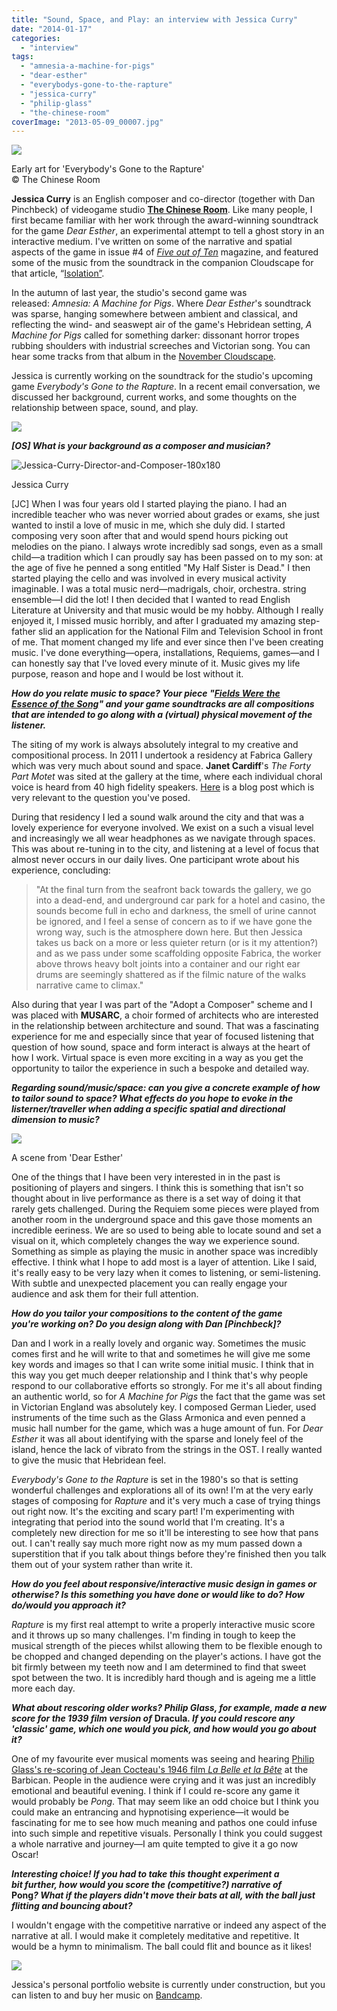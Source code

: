 ```yaml
---
title: "Sound, Space, and Play: an interview with Jessica Curry"
date: "2014-01-17"
categories: 
  - "interview"
tags: 
  - "amnesia-a-machine-for-pigs"
  - "dear-esther"
  - "everybodys-gone-to-the-rapture"
  - "jessica-curry"
  - "philip-glass"
  - "the-chinese-room"
coverImage: "2013-05-09_00007.jpg"
---
```


[![](images/rapture.jpg)](http://www.eveningoflight.nl/wordpress/wp-content/uploads/2014/01/rapture.jpg)

Early art for 'Everybody's Gone to the Rapture'  
© The Chinese Room

**Jessica Curry** is an English composer and co-director (together with Dan Pinchbeck) of videogame studio [**The Chinese Room**](http://thechineseroom.co.uk/). Like many people, I first became familiar with her work through the award-winning soundtrack for the game _Dear Esther_, an experimental attempt to tell a ghost story in an interactive medium. I've written on some of the narrative and spatial aspects of the game in issue #4 of [_Five out of Ten_](http://fiveoutoftenmagazine.com/catalogue/) magazine, and featured some of the music from the soundtrack in the companion Cloudscape for that article, “[Isolation”](http://www.eveningoflight.nl/2013/08/01/cloudscape-isolation/ "Cloudscape: Isolation").

In the autumn of last year, the studio's second game was released: _Amnesia: A Machine for Pigs_. Where _Dear Esther_'s soundtrack was sparse, hanging somewhere between ambient and classical, and reflecting the wind- and seaswept air of the game's Hebridean setting, _A Machine for Pigs_ called for something darker: dissonant horror tropes rubbing shoulders with industrial screeches and Victorian song. You can hear some tracks from that album in the [November Cloudscape](http://www.eveningoflight.nl/2013/11/08/cloudscape-42-november-2013/ "Cloudscape #42: November 2013").

Jessica is currently working on the soundtrack for the studio's upcoming game _Everybody's Gone to the Rapture_. In a recent email conversation, we discussed her background, current works, and some thoughts on the relationship between space, sound, and play.

![](images/filigree-divider_16_lg.gif)

**_\[OS\] What is your background as a composer and musician?_**

![Jessica-Curry-Director-and-Composer-180x180](images/Jessica-Curry-Director-and-Composer-180x180.jpg)

Jessica Curry

\[JC\] When I was four years old I started playing the piano. I had an incredible teacher who was never worried about grades or exams, she just wanted to instil a love of music in me, which she duly did. I started composing very soon after that and would spend hours picking out melodies on the piano. I always wrote incredibly sad songs, even as a small child—a tradition which I can proudly say has been passed on to my son: at the age of five he penned a song entitled "My Half Sister is Dead." I then started playing the cello and was involved in every musical activity imaginable. I was a total music nerd—madrigals, choir, orchestra. string ensemble—I did the lot! I then decided that I wanted to read English Literature at University and that music would be my hobby. Although I really enjoyed it, I missed music horribly, and after I graduated my amazing step-father slid an application for the National Film and Television School in front of me. That moment changed my life and ever since then I've been creating music. I've done everything—opera, installations, Requiems, games—and I can honestly say that I've loved every minute of it. Music gives my life purpose, reason and hope and I would be lost without it.

**_How do you relate music to space? Your piece "[Fields Were the Essence of the Song](http://jessicacurry.bandcamp.com/track/fields-were-the-essence-of-the-song)" and your game soundtracks are all compositions that are intended to go along with a (virtual) physical movement of the listener._**

The siting of my work is always absolutely integral to my creative and compositional process. In 2011 I undertook a residency at Fabrica Gallery which was very much about sound and space. **Janet Cardiff**'s _The Forty Part Motet_ was sited at the gallery at the time, where each individual choral voice is heard from 40 high fidelity speakers. [Here](http://achorusline.wordpress.com/2011/05/10/sound-space-and-architecture/) is a blog post which is very relevant to the question you've posed.

During that residency I led a sound walk around the city and that was a lovely experience for everyone involved. We exist on a such a visual level and increasingly we all wear headphones as we navigate through spaces. This was about re-tuning in to the city, and listening at a level of focus that almost never occurs in our daily lives. One participant wrote about his experience, concluding:

> "At the final turn from the seafront back towards the gallery, we go into a dead-end, and underground car park for a hotel and casino, the sounds become full in echo and darkness, the smell of urine cannot be ignored, and I feel a sense of concern as to if we have gone the wrong way, such is the atmosphere down here. But then Jessica takes us back on a more or less quieter return (or is it my attention?) and as we pass under some scaffolding opposite Fabrica, the worker above throws heavy bolt joints into a container and our right ear drums are seemingly shattered as if the filmic nature of the walks narrative came to climax."

Also during that year I was part of the "Adopt a Composer" scheme and I was placed with **MUSARC**, a choir formed of architects who are interested in the relationship between architecture and sound. That was a fascinating experience for me and especially since that year of focused listening that question of how sound, space and form interact is always at the heart of how I work. Virtual space is even more exciting in a way as you get the opportunity to tailor the experience in such a bespoke and detailed way.

_**Regarding sound/music/space: can you give a concrete example of how to tailor sound to space? What effects do you hope to evoke in the listerner/traveller when adding a specific spatial and directional dimension to music?**_

[![](images/2013-05-09_00007.jpg)](http://www.eveningoflight.nl/wordpress/wp-content/uploads/2014/01/2013-05-09_00007.jpg)

A scene from 'Dear Esther'

One of the things that I have been very interested in in the past is positioning of players and singers. I think this is something that isn't so thought about in live performance as there is a set way of doing it that rarely gets challenged. During the Requiem some pieces were played from another room in the underground space and this gave those moments an incredible eeriness. We are so used to being able to locate sound and set a visual on it, which completely changes the way we experience sound. Something as simple as playing the music in another space was incredibly effective. I think what I hope to add most is a layer of attention. Like I said, it's really easy to be very lazy when it comes to listening, or semi-listening. With subtle and unexpected placement you can really engage your audience and ask them for their full attention.

_**How do you tailor your compositions to the content of the game you're working on? Do you design along with Dan \[Pinchbeck\]?**_

Dan and I work in a really lovely and organic way. Sometimes the music comes first and he will write to that and sometimes he will give me some key words and images so that I can write some initial music. I think that in this way you get much deeper relationship and I think that's why people respond to our collaborative efforts so strongly. For me it's all about finding an authentic world, so for _A Machine for Pigs_ the fact that the game was set in Victorian England was absolutely key. I composed German Lieder, used instruments of the time such as the Glass Armonica and even penned a music hall number for the game, which was a huge amount of fun. For _Dear Esther_ it was all about identifying with the sparse and lonely feel of the island, hence the lack of vibrato from the strings in the OST. I really wanted to give the music that Hebridean feel.

_Everybody's Gone to the Rapture_ is set in the 1980's so that is setting wonderful challenges and explorations all of its own! I'm at the very early stages of composing for _Rapture_ and it's very much a case of trying things out right now. It's the exciting and scary part! I'm experimenting with integrating that period into the sound world that I'm creating. It's a completely new direction for me so it'll be interesting to see how that pans out. I can't really say much more right now as my mum passed down a superstition that if you talk about things before they're finished then you talk them out of your system rather than write it.

_**How do you feel about responsive/interactive music design in games or otherwise? Is this something you have done or would like to do? How do/would you approach it?**_

_Rapture_ is my first real attempt to write a properly interactive music score and it throws up so many challenges. I'm finding in tough to keep the musical strength of the pieces whilst allowing them to be flexible enough to be chopped and changed depending on the player's actions. I have got the bit firmly between my teeth now and I am determined to find that sweet spot between the two. It is incredibly hard though and is ageing me a little more each day.

_**What about rescoring older works? Philip Glass, for example, made a new score for the 1939 film version of**_ **Dracula**_**. If you could rescore any 'classic' game, which one would you pick, and how would you go about it?**_

One of my favourite ever musical moments was seeing and hearing [Philip Glass's re-scoring of Jean Cocteau's 1946 film _La Belle et la Bête_](http://www.eif.co.uk/labelle) at the Barbican. People in the audience were crying and it was just an incredibly emotional and beautiful evening. I think if I could re-score any game it would probably be _Pong_. That may seem like an odd choice but I think you could make an entrancing and hypnotising experience—it would be fascinating for me to see how much meaning and pathos one could infuse into such simple and repetitive visuals. Personally I think you could suggest a whole narrative and journey—I am quite tempted to give it a go now Oscar!

_**Interesting choice! If you had to take this thought experiment a bit further, how would you score the (competitive?) narrative of**_ **Pong**_**? What if the players didn't move their bats at all, with the ball just flitting and bouncing about?**_

I wouldn't engage with the competitive narrative or indeed any aspect of the narrative at all. I would make it completely meditative and repetitive. It would be a hymn to minimalism. The ball could flit and bounce as it likes!

![](images/filigree-divider_16_lg.gif)

Jessica's personal portfolio website is currently under construction, but you can listen to and buy her music on [Bandcamp](http://jessicacurry.bandcamp.com).
